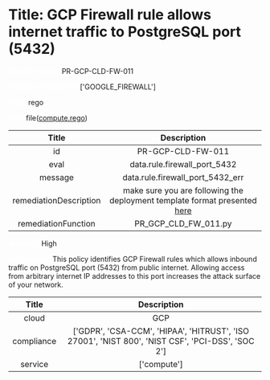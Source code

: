 



# Title: GCP Firewall rule allows internet traffic to PostgreSQL port (5432)


***<font color="white">Master Test Id:</font>*** PR-GCP-CLD-FW-011

***<font color="white">Master Snapshot Id:</font>*** ['GOOGLE_FIREWALL']

***<font color="white">type:</font>*** rego

***<font color="white">rule:</font>*** file([compute.rego])  
  
  
  
  

|Title|Description|
| :---: | :---: |
|id|PR-GCP-CLD-FW-011|
|eval|data.rule.firewall_port_5432|
|message|data.rule.firewall_port_5432_err|
|remediationDescription|make sure you are following the deployment template format presented <a href='https://cloud.google.com/compute/docs/reference/rest/v1/firewalls' target='_blank'>here</a>|
|remediationFunction|PR_GCP_CLD_FW_011.py|


***<font color="white">Severity:</font>*** High

***<font color="white">Description:</font>*** This policy identifies GCP Firewall rules which allows inbound traffic on PostgreSQL port (5432) from public internet. Allowing access from arbitrary internet IP addresses to this port increases the attack surface of your network.  
  
  

|Title|Description|
| :---: | :---: |
|cloud|GCP|
|compliance|['GDPR', 'CSA-CCM', 'HIPAA', 'HITRUST', 'ISO 27001', 'NIST 800', 'NIST CSF', 'PCI-DSS', 'SOC 2']|
|service|['compute']|



[compute.rego]: https://github.com/prancer-io/prancer-compliance-test/tree/master/google/cloud/compute.rego
